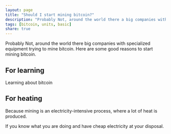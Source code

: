 ```yaml
---
layout: page
title: "Should I start mining bitcoin?"
description: "Probably Not, around the world there a big companies with specialized equipment trying to mine bitcoin."
tags: [bitcoin, units, basic]
share: true
---
```


Probably Not, around the world there big companies with specialized equipment trying to mine bitcoin. Here are some good reasons to start mining bitcoin.

## For learning
Learning about bitcoin

## For heating
Because mining is an electricity-intensive process, where a lot of heat is produced.

If you know what you are doing and have cheap electricity at your disposal.
